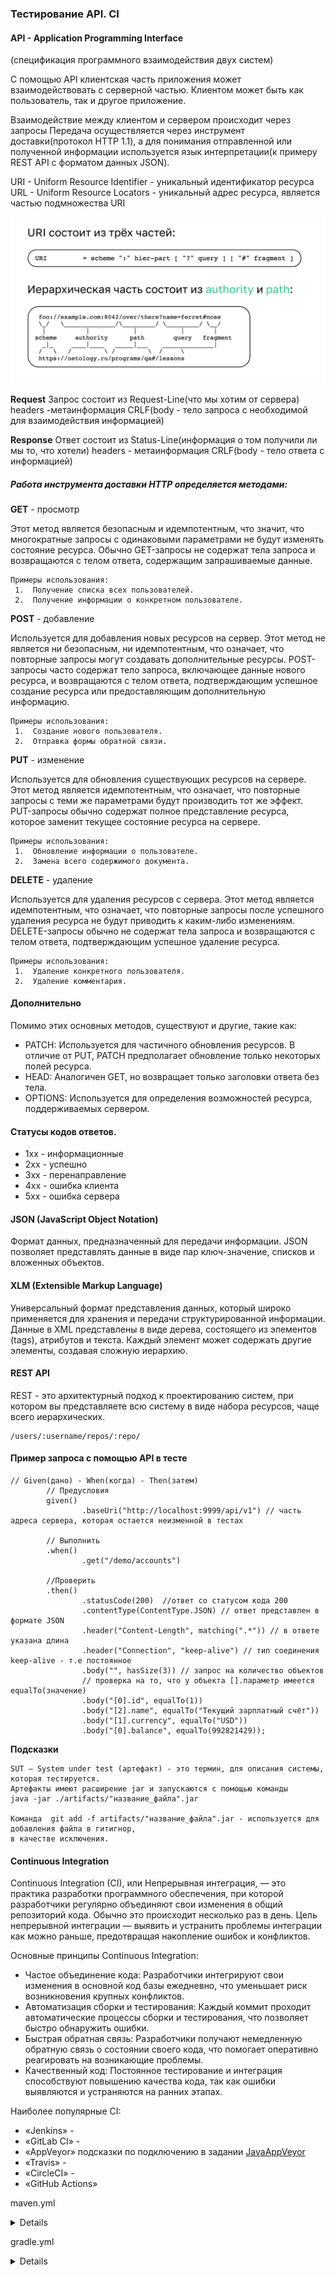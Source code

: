 ### Тестирование API. CI

#### API - Application Programming Interface
(спецификация программного взаимодействия двух систем)

С помощью API клиентская часть приложения может взаимодействовать с серверной частью.
Клиентом может быть как пользователь, так и другое приложение.

Взаимодействие между клиентом и сервером происходит через запросы
Передача осуществляется через инструмент доставки(протокол HTTP 1.1), а для понимания отправленной или полученной информации используется язык интерпретации(к примеру REST API c форматом данных JSON).

URI - Uniform Resource Identifier - уникальный идентификатор ресурса
URL - Uniform Resource Locators - уникальный адрес ресурса, является частью подмножества URI

![img.png](img.png)


**Request** 
Запрос состоит из
Request-Line(что мы хотим от сервера)
headers -метаинформация
CRLF(body - тело запроса с необходимой для взаимодействия информацией)


**Response** 
Ответ состоит из 
Status-Line(информация о том получили ли мы то, что хотели)
headers - метаинформация
CRLF(body - тело ответа с информацией)

##### Работа инструмента доставки HTTP определяется методами:
**GET** - просмотр

Этот метод является безопасным и идемпотентным, что значит, что многократные запросы с одинаковыми параметрами не будут изменять состояние ресурса. Обычно GET-запросы не содержат тела запроса и возвращаются с телом ответа, содержащим запрашиваемые данные.
   
    Примеры использования:
     1.  Получение списка всех пользователей.
     2.  Получение информации о конкретном пользователе.

**POST** - добавление

Используется для добавления новых ресурсов на сервер. Этот метод не является ни безопасным, ни идемпотентным, что означает, что повторные запросы могут создавать дополнительные ресурсы. POST-запросы часто содержат тело запроса, включающее данные нового ресурса, и возвращаются с телом ответа, подтверждающим успешное создание ресурса или предоставляющим дополнительную информацию.
  
    Примеры использования:
     1.  Создание нового пользователя.
     2.  Отправка формы обратной связи.

**PUT** - изменение

Используется для обновления существующих ресурсов на сервере. Этот метод является идемпотентным, что означает, что повторные запросы с теми же параметрами будут производить тот же эффект. PUT-запросы обычно содержат полное представление ресурса, которое заменит текущее состояние ресурса на сервере.

    Примеры использования:
     1.  Обновление информации о пользователе.
     2.  Замена всего содержимого документа.

**DELETE** - удаление

Используется для удаления ресурсов с сервера. Этот метод является идемпотентным, что означает, что повторные запросы после успешного удаления ресурса не будут приводить к каким-либо изменениям. DELETE-запросы обычно не содержат тела запроса и возвращаются с телом ответа, подтверждающим успешное удаление ресурса.

    Примеры использования:
     1.  Удаление конкретного пользователя.
     2.  Удаление комментария.

#### Дополнительно

Помимо этих основных методов, существуют и другие, такие как:

* PATCH: Используется для частичного обновления ресурсов. В отличие от PUT, PATCH предполагает обновление только некоторых полей ресурса.
* HEAD: Аналогичен GET, но возвращает только заголовки ответа без тела.
* OPTIONS: Используется для определения возможностей ресурса, поддерживаемых сервером.

#### Статусы кодов ответов.

* 1xx - информационные
* 2хх - успешно
* 3хх - перенаправление
* 4хх - ошибка клиента
* 5хх - ошибка сервера


#### JSON (JavaScript Object Notation)
Формат данных, предназначенный для передачи информации.
JSON позволяет представлять данные в виде пар ключ-значение, списков и вложенных объектов.


#### XLM (Extensible Markup Language)
Универсальный формат представления данных, который широко применяется для хранения и передачи структурированной информации.
Данные в XML представлены в виде дерева, состоящего из элементов (tags), атрибутов и текста. Каждый элемент может содержать другие элементы, создавая сложную иерархию.


#### REST API

REST - это архитектурный подход к проектированию систем, при котором вы представляете всю систему в виде набора ресурсов, чаще всего иерархических.
```
/users/:username/repos/:repo/
```

#### Пример запроса c помощью API в тесте 
```
// Given(дано) - When(когда) - Then(затем)
        // Предусловия
        given()
                .baseUri("http://localhost:9999/api/v1") // часть адреса сервера, которая остается неизменной в тестах

        // Выполнить
        .when() 
                .get("/demo/accounts")

        //Проверить
        .then()
                .statusCode(200)  //ответ со статусом кода 200
                .contentType(ContentType.JSON) // ответ представлен в формате JSON
                .header("Content-Length", matching(".*")) // в ответе указана длина 
                .header("Connection", "keep-alive") // тип соединения keep-alive - т.е постоянное
                .body("", hasSize(3)) // запрос на количество объектов
                // проверка на то, что у объекта [].параметр имеется equalTo(значение)
                .body("[0].id", equalTo(1)) 
                .body("[2].name", equalTo("Текущий зарплатный счёт"))
                .body("[1].currency", equalTo("USD"))
                .body("[0].balance", equalTo(992821429));
```


**Подсказки**

    SUT — System under test (артефакт) - это термин, для описания системы, которая тестируется.
    Артефакты имеют расширение jar и запускаются с помощью команды 
    java -jar ./artifacts/"название_файла".jar 

    Команда  git add -f artifacts/"название_файла".jar - используется для добавления файла в гитигнор,
    в качестве исключения.

#### Continuous Integration

Continuous Integration (CI), или Непрерывная интеграция, — это практика разработки программного обеспечения, при которой разработчики регулярно объединяют свои изменения в общий репозиторий кода. Обычно это происходит несколько раз в день. Цель непрерывной интеграции — выявить и устранить проблемы интеграции как можно раньше, предотвращая накопление ошибок и конфликтов.

Основные принципы Continuous Integration:
* Частое объединение кода: Разработчики интегрируют свои изменения в основной код базы ежедневно, что уменьшает риск возникновения крупных конфликтов.
* Автоматизация сборки и тестирования: Каждый коммит проходит автоматические процессы сборки и тестирования, что позволяет быстро обнаружить ошибки.
* Быстрая обратная связь: Разработчики получают немедленную обратную связь о состоянии своего кода, что помогает оперативно реагировать на возникающие проблемы.
* Качественный код: Постоянное тестирование и интеграция способствуют повышению качества кода, так как ошибки выявляются и устраняются на ранних этапах.

Наиболее популярные CI:
* «Jenkins» -
* «GitLab CI» - 
* «AppVeyor» подсказки по подключению в задании [JavaAppVeyor](https://github.com/Elena-Yakovleva/JavaAppVeyor)
* «Travis» -
* «CircleCI» - 
* «GitHub Actions» 

maven.yml

<details>

``````
name: Java CI with Maven

on: [push, pull_request]

jobs:
build:

    runs-on: ubuntu-latest

    steps:
    - uses: actions/checkout@v2
    - name: Set up JDK 17
      uses: actions/setup-java@v2
      with:
        java-version: '17'
        distribution: 'adopt'
    - name: Build with Maven
      run: mvn -B -e verify
``````
</details>

gradle.yml

<details>

````
name: Java CI with Gradle
on: [push, pull_request]
jobs:
build:
runs-on: ubuntu-latest
steps:
- uses: actions/checkout@v2
- name: Set up JDK 17
uses: actions/setup-java@v2
with:
java-version: '17'
distribution: 'adopt'
- name: Grant execute permission for gradlew
run: chmod +x gradlew
- name: Build with Gradle
run: ./gradlew test
# Команда `chmod +x gradlew` делает файл gradlew исполняемым в linux.
# Команда `./gradlew test` собирает ваш проект и запускает тесты.
````

</details>


